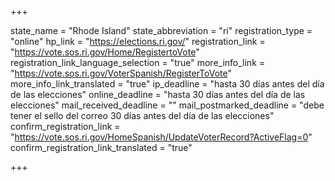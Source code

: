 +++

state_name = "Rhode Island"
state_abbreviation = "ri"
registration_type = "online"
hp_link = "https://elections.ri.gov/"
registration_link = "https://vote.sos.ri.gov/Home/RegistertoVote"
registration_link_language_selection = "true"
more_info_link = "https://vote.sos.ri.gov/VoterSpanish/RegisterToVote"
more_info_link_translated = "true"
ip_deadline = "hasta 30 días antes del día de las elecciones"
online_deadline = "hasta 30 días antes del día de las elecciones"
mail_received_deadline = ""
mail_postmarked_deadline = "debe tener el sello del correo 30 días antes del día de las elecciones"
confirm_registration_link = "https://vote.sos.ri.gov/HomeSpanish/UpdateVoterRecord?ActiveFlag=0"
confirm_registration_link_translated = "true"

+++